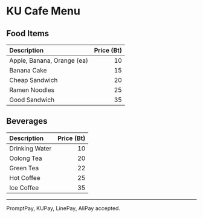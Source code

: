 # KU Cafe Menu

## Food Items

| Description                | Price (Bt) |
|:---------------------------|-----:|
| Apple, Banana, Orange (ea) |  10  |
| Banana Cake                |  15  |
| Cheap Sandwich             |  20  |
| Ramen Noodles              |  25  |
| Good Sandwich              |  35  |
## Beverages

| Description                | Price (Bt) |
|:---------------------------|-----:|
| Drinking Water             |  10  |
| Oolong Tea                 |  20  |
| Green Tea                  |  22  |
| Hot Coffee                 |  25  |
| Ice Coffee                 |  35  |

---

PromptPay, KUPay, LinePay, AliPay accepted.
